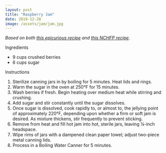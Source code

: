 ```yaml
---
layout: post
title: "Raspberry Jam"
date: 2019-12-28
image: /assets/jam/jam.jpg
---
```


_Based on both [this epicurious recipe](https://www.epicurious.com/recipes/food/views/old-fashioned-raspberry-jam-230700) and [this NCHFP recipe](https://nchfp.uga.edu/how/can_07/berry_jams.html)._

Ingredients
- 9 cups crushed berries
- 6 cups sugar

Instructions
1. Sterilize canning jars in by boiling for 5 minutes. Heat lids and rings.
2. Warm the sugar in the oven at 250°F for 15 minutes.
3. Wash berries if fresh. Begin heating over medium heat while stirring and crushing.
4. Add sugar and stir constantly until the sugar dissolves.
5. Once sugar is dissolved, cook rapidly to, or almost to, the jellying point of approximately 220°F, depending upon whether a firm or soft jam is desired. As mixture thickens, stir frequently to prevent sticking. 
6. Remove from heat and fill hot jam into hot, sterile jars, leaving ¼-inch headspace.
7. Wipe rims of jars with a dampened clean paper towel; adjust two-piece metal canning lids.
8. Process in a Boiling Water Canner for 5 minutes.
